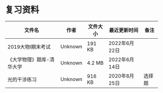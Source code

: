 # 复习资料

文件名|作者|文件大小|最近更新时间|备注
---|---|---|---|---
2019大物I期末考试|Unknown|191 KB|2022年6月22日
《大学物理》题库-清华大学|Unknown|4.2 MB|2022年6月14日
光的干涉练习|Unknown|916 KB|2020年8月25日|选择题
